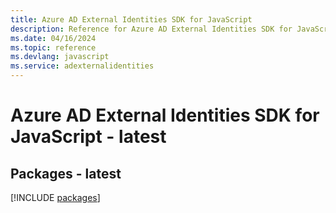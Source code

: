 ```yaml
---
title: Azure AD External Identities SDK for JavaScript
description: Reference for Azure AD External Identities SDK for JavaScript
ms.date: 04/16/2024
ms.topic: reference
ms.devlang: javascript
ms.service: adexternalidentities
---
```

# Azure AD External Identities SDK for JavaScript - latest
## Packages - latest
[!INCLUDE [packages](ad-external-identities-index.md)]